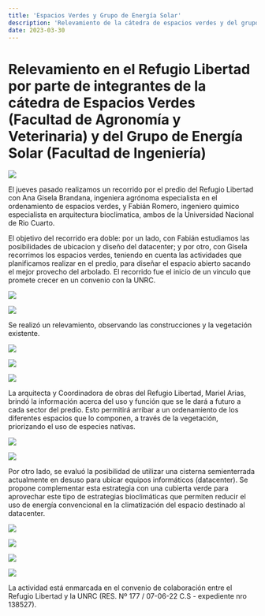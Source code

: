 ```yaml
---
title: 'Espacios Verdes y Grupo de Energía Solar'
description: 'Relevamiento de la cátedra de espacios verdes y del grupo de energía solar (UNRC) en el Refugio Libertad.'
date: 2023-03-30
---
```


# Relevamiento en el Refugio Libertad por parte de integrantes de la cátedra de Espacios Verdes (Facultad de Agronomía y Veterinaria) y del Grupo de Energía Solar (Facultad de Ingeniería)

![](https://i.imgur.com/jI7PmEj.jpg)

El jueves pasado realizamos un recorrido por el predio del Refugio Libertad con Ana Gisela Brandana, ingeniera agrónoma especialista en el ordenamiento de espacios verdes, y Fabián Romero, ingeniero quimico especialista en arquitectura bioclimatica, ambos de la Universidad Nacional de Rio Cuarto.

El objetivo del recorrido era doble: por un lado, con Fabián estudiamos las posibilidades de ubicacion y diseño del datacenter; y por otro, con Gisela recorrimos los espacios verdes, teniendo en cuenta las actividades que planificamos realizar en el predio, para diseñar el espacio abierto sacando el mejor provecho del arbolado. El recorrido fue el inicio de un vinculo que promete crecer en un convenio con la UNRC.

![](https://i.imgur.com/ioIs8BM.jpg)

![](https://i.imgur.com/bidzDDA.jpg)

Se realizó un relevamiento, observando las construcciones y la vegetación existente.

![](https://i.imgur.com/hvdgbzZ.jpg)

![](https://i.imgur.com/F4r8kSl.jpg)

![](https://i.imgur.com/47wtfTf.jpg)

La arquitecta y Coordinadora de obras del Refugio Libertad, Mariel Arias, brindó la información acerca del uso y función que se le dará a futuro a cada sector del predio. Esto permitirá arribar a un ordenamiento de los diferentes espacios que lo componen, a través de la vegetación, priorizando el uso de especies nativas.

![](https://i.imgur.com/521r9ij.jpg)

![](https://i.imgur.com/qnZfoZz.jpg)

Por otro lado, se evaluó la posibilidad de utilizar una cisterna semienterrada actualmente en desuso para ubicar equipos informáticos (datacenter). Se propone complementar esta estrategia con una cubierta verde para aprovechar este tipo de estrategias bioclimáticas que permiten reducir el uso de energía convencional en la climatización del espacio destinado al datacenter.

![](https://i.imgur.com/KY9jXB8.jpg)

![](https://i.imgur.com/FzE7Ksy.jpg)

![](https://i.imgur.com/PZFjvnf.jpg)

![](https://i.imgur.com/8uvkDmP.jpg)

La actividad está enmarcada en el convenio de colaboración entre el Refugio Libertad y la UNRC (RES. Nº 177 / 07-06-22 C.S - expediente nro 138527).